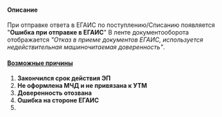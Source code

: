 #### Описание
При отправке ответа в ЕГАИС по поступлению/Списанию появляется "**Ошибка при отправке в ЕГАИС**"
В ленте документооборота отображается  _"Отказ в приеме документов ЕГАИС, используется недействительная машиночитаемая доверенность"_.

#### [Возможные причины](https://n.sbis.ru/article/3d7179eb-e987-4899-8fbb-6f09091d0c38)
1. **Закончился срок действия ЭП**
2. **Не оформлена МЧД и не привязана к УТМ**
3. **Доверенность отозвана**
4. **Ошибка на стороне ЕГАИС**
5. 